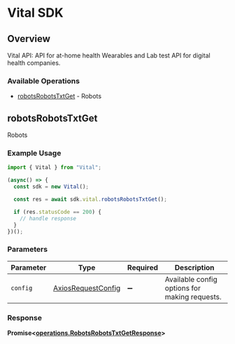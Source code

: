 # Vital SDK


## Overview

Vital API: API for at-home health Wearables and Lab test API for digital health companies.

### Available Operations

* [robotsRobotsTxtGet](#robotsrobotstxtget) - Robots

## robotsRobotsTxtGet

Robots

### Example Usage

```typescript
import { Vital } from "Vital";

(async() => {
  const sdk = new Vital();

  const res = await sdk.vital.robotsRobotsTxtGet();

  if (res.statusCode == 200) {
    // handle response
  }
})();
```

### Parameters

| Parameter                                                    | Type                                                         | Required                                                     | Description                                                  |
| ------------------------------------------------------------ | ------------------------------------------------------------ | ------------------------------------------------------------ | ------------------------------------------------------------ |
| `config`                                                     | [AxiosRequestConfig](https://axios-http.com/docs/req_config) | :heavy_minus_sign:                                           | Available config options for making requests.                |


### Response

**Promise<[operations.RobotsRobotsTxtGetResponse](../../models/operations/robotsrobotstxtgetresponse.md)>**

